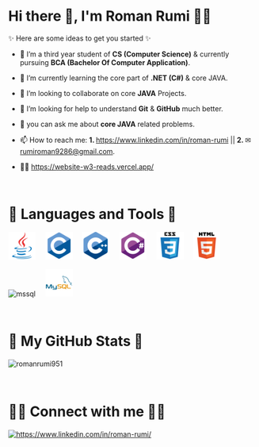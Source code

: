 <h1>Hi there 👋, I'm Roman Rumi 🙋‍♂️</h1>


<!--**<i>RomanRumi951/RomanRumi951** is a ✨ _<b>special</b>_ ✨ repository because its `README.md` (this file) appears on your GitHub profile</i>.-->

✨ Here are some ideas to get you started ✨

- 🎫 I’m a third year student of <b>CS (Computer Science)</b> & currently pursuing <b>BCA (Bachelor Of Computer Application)</b>.

- 🌱 I’m currently learning the core part of <b>.NET (C#)</b> & core JAVA.

- 👯 I’m looking to collaborate on core <b>JAVA</b> Projects.

- 🤔 I’m looking for help to understand <b>Git</b> & <b>GitHub</b> much better.

- 💬 you can ask me about <b>core JAVA</b> related problems.

- 📫 How to reach me: <b>1. </b> <a>https://www.linkedin.com/in/roman-rumi</a> || <b>2. </b> &#x2709; rumiroman9286@gmail.com.

- 🐱‍🐉 <a>https://website-w3-reads.vercel.app/</a>

<br>
<h1>🚩 Languages and Tools 🚩</h1>
<p align="left"><a> <img src="https://raw.githubusercontent.com/devicons/devicon/master/icons/java/java-original.svg" alt="java" width="55" height="55"/> </a> &nbsp; &nbsp;  <a><img src="https://raw.githubusercontent.com/devicons/devicon/master/icons/c/c-original.svg" alt="c" width="55" height="55"/></a> &nbsp; &nbsp; <a><img src="https://raw.githubusercontent.com/devicons/devicon/master/icons/cplusplus/cplusplus-original.svg" alt="cplusplus" width="55" height="55"/> </a> &nbsp; &nbsp; <a> <img src="https://raw.githubusercontent.com/devicons/devicon/master/icons/csharp/csharp-original.svg" alt="csharp" width="55" height="55"/> </a> &nbsp; &nbsp; <a> <img src="https://raw.githubusercontent.com/devicons/devicon/master/icons/css3/css3-original-wordmark.svg" alt="css3" width="55" height="55"/> </a> &nbsp; &nbsp; <a> <img src="https://raw.githubusercontent.com/devicons/devicon/master/icons/html5/html5-original-wordmark.svg" alt="html5" width="55" height="55"/> </a> &nbsp; &nbsp; <br><br> <a> <img src="https://www.svgrepo.com/show/303229/microsoft-sql-server-logo.svg" alt="mssql" width="55" height="55"/> </a> &nbsp; &nbsp; <a> <img src="https://raw.githubusercontent.com/devicons/devicon/master/icons/mysql/mysql-original-wordmark.svg" alt="mysql" width="55" height="55"/> </a> </p>
<br>
<h1>👀 My GitHub Stats 👀</h3>
<p><img align="center" src="https://github-readme-streak-stats.herokuapp.com/?user=romanrumi951&" alt="romanrumi951" /></p>
<br>
<h1>🐱‍🏍 Connect with me 🐱‍🏍</h3>
<p align="left">
<a href="https://linkedin.com/in/https://www.linkedin.com/in/roman-rumi/" target="blank"><img align="center" src="https://raw.githubusercontent.com/rahuldkjain/github-profile-readme-generator/master/src/images/icons/Social/linked-in-alt.svg" alt="https://www.linkedin.com/in/roman-rumi/" height="30" width="40" /></a>
</p>
